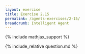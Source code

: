 ```yaml
---
layout: exercise
title: Exercise 2.15
permalink: /agents-exercises/2-15/
breadcrumb: Intelligent Agent
---
```


{% include mathjax_support %}

<div><i class="arrow-up loader" data-chapter="agents-exercises" data-exercise="ex_15" data-rating="0"></i></div>
{% include_relative question.md %}
